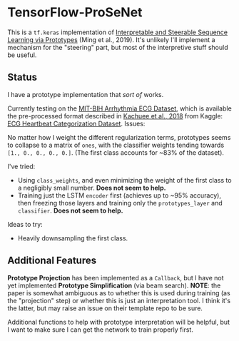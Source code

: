 # TensorFlow-ProSeNet

This is a `tf.keras` implementation of [Interpretable and Steerable Sequence Learning via Prototypes](https://arxiv.org/abs/1907.09728) (Ming et al., 2019). It's unlikely I'll implement a mechanism for the "steering" part, but most of the interpretive stuff should be useful.

## Status

I have a prototype implementation that *sort of* works.

Currently testing on the [MIT-BIH Arrhythmia ECG Dataset](https://physionet.org/content/mitdb/1.0.0/), which is available the pre-processed format described in [Kachuee et al., 2018](https://arxiv.org/abs/1805.00794) from Kaggle: [ECG Heartbeat Categorization Dataset](https://www.kaggle.com/shayanfazeli/heartbeat/data#). Issues:

No matter how I weight the different regularization terms, prototypes seems to collapse to a matrix of `ones`, with the classifier weights tending towards `[1., 0., 0., 0., 0.]`. (The first class accounts for ~83% of the dataset). 

I've tried:
- Using `class_weights`, and even minimizing the weight of the first class to a negligibly small number. **Does not seem to help.**
- Training just the LSTM `encoder` first (achieves up to ~95% accuracy), then freezing those layers and training only the `prototypes_layer` and `classifier`. **Does not seem to help.**

Ideas to try:
- Heavily downsampling the first class.

## Additional Features

**Prototype Projection** has been implemented as a `Callback`, but I have not yet implemented **Prototype Simplification** (via beam search). **NOTE**: the paper is somewhat ambiguous as to whether this is used during training (as the "projection" step) or whether this is just an interpretation tool. I think it's the latter, but may raise an issue on their template repo to be sure.

Additional functions to help with prototype interpretation will be helpful, but I want to make sure I can get the network to train properly first.
